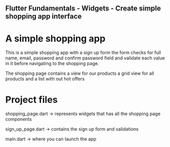 ## Flutter Fundamentals - Widgets - Create simple shopping app interface

# A simple shopping app
 This is a simple shopping app with a sign up form 
 the form checks for full name, email, password  and confirm password field
 and validate each value in it before navigating to the shopping page.

 The shopping page contains a view for our products
 a grid view for all products
 and a list with out hot offers

 # Project files

 shopping_page.dart ->  represents widgets that has all the shopping page components 

 sign_up_page.dart -> contains the sign up form and validations

 main.dart -> where you can launch the app